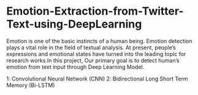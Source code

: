 # Emotion-Extraction-from-Twitter-Text-using-DeepLearning

Emotion is one of the basic instincts of a human being. Emotion detection plays a vital role in the field of textual analysis. At present, people’s expressions and emotional states have turned into the leading topic for research works.In this project, Our primary goal is to detect human’s emotion from text input through  Deep Learning Model.

1: Convolutional Neural Network (CNN)
2: Bidirectional Long Short Term Memory (Bi-LSTM)
